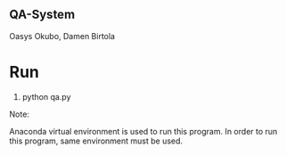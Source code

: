 ## QA-System

Oasys Okubo, Damen Birtola

# Run
1. python qa.py

Note:

Anaconda virtual environment is used to run this program. In order to run this program, same environment
must be used. 
